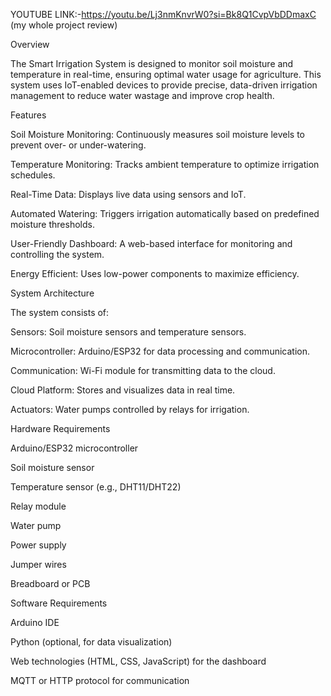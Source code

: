 YOUTUBE LINK:-https://youtu.be/Lj3nmKnvrW0?si=Bk8Q1CvpVbDDmaxC
(my whole project review)


Overview

The Smart Irrigation System is designed to monitor soil moisture and temperature in real-time, ensuring optimal water usage for agriculture. This system uses IoT-enabled devices to provide precise, data-driven irrigation management to reduce water wastage and improve crop health.

Features

Soil Moisture Monitoring: Continuously measures soil moisture levels to prevent over- or under-watering.

Temperature Monitoring: Tracks ambient temperature to optimize irrigation schedules.

Real-Time Data: Displays live data using sensors and IoT.

Automated Watering: Triggers irrigation automatically based on predefined moisture thresholds.

User-Friendly Dashboard: A web-based interface for monitoring and controlling the system.

Energy Efficient: Uses low-power components to maximize efficiency.

System Architecture

The system consists of:

Sensors: Soil moisture sensors and temperature sensors.

Microcontroller: Arduino/ESP32 for data processing and communication.

Communication: Wi-Fi module for transmitting data to the cloud.

Cloud Platform: Stores and visualizes data in real time.

Actuators: Water pumps controlled by relays for irrigation.

Hardware Requirements

Arduino/ESP32 microcontroller

Soil moisture sensor

Temperature sensor (e.g., DHT11/DHT22)

Relay module

Water pump

Power supply

Jumper wires

Breadboard or PCB

Software Requirements

Arduino IDE

Python (optional, for data visualization)

Web technologies (HTML, CSS, JavaScript) for the dashboard

MQTT or HTTP protocol for communication
